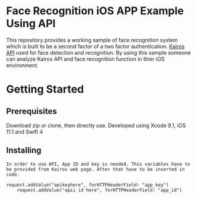 # Face Recognition iOS APP Example Using API
This repository provides a working sample of face recognition system which is built to be a second factor 
of a two factor authentication. [Kairos API](https://www.kairos.com/) used for face detection and recognition. By using this sample someone can analyze Kairos API and face recognition function in thier iOS environment. 

# Getting Started

## Prerequisites
Download zip or clone, then directly use.
Developed using Xcode 9.1, iOS 11.1 and Swift 4

## Installing
    In order to use API, App ID and key is needed. This variables have to be provided from Kairos web page. After that have to be inserted in code.
    
    request.addValue("apikeyhere", forHTTPHeaderField: "app_key")
        request.addValue("apii id here", forHTTPHeaderField: "app_id")
